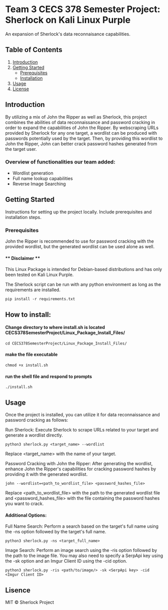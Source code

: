 # Team 3 CECS 378 Semester Project: Sherlock on Kali Linux Purple

An expansion of Sherlock's data reconnaisance capabilities.

## Table of Contents

1. [Introduction](#introduction)
2. [Getting Started](#getting-started)
    - [Prerequisites](#prerequisites)
    - [Installation](#installation)
3. [Usage](#usage)
4. [License](#license)

## Introduction

By utilizing a mix of John the Ripper as well as Sherlock, this project combines the abilities of data reconnaissance and password cracking in order to expand the capabilities of John the Ripper. By webscraping URLs provided by Sherlock for any one target, a wordlist can be produced with passwords potentially used by the target. Then, by providing this wordlist to John the Ripper, John can better crack password hashes generated from the target user.

### Overview of functionalities our team added:

- Wordlist generation
- Full name lookup capabilities
- Reverse Image Searching

## Getting Started

Instructions for setting up the project locally. Include prerequisites and installation steps.

### Prerequisites

John the Ripper is recommended to use for password cracking with the provided wordlist, but the generated wordlist can be used alone as well.

#### ** Disclaimer ** 

This Linux Package is intended for Debian-based distributions and has only been tested on Kali Linux Purple.

The Sherlock script can be run with any python environment as long as the requirements are installed.
```
pip install -r requirements.txt
```

## How to install:

#### Change directory to where install.sh is located CECS378SemesterProject/Linux_Package_Install_Files/

```
cd CECS378SemesterProject/Linux_Package_Install_Files/
```

#### make the file executable
```
chmod +x install.sh
```
#### run the shell file and respond to prompts

```
./install.sh
```

## Usage

Once the project is installed, you can utilize it for data reconnaissance and password cracking as follows:

Run Sherlock: Execute Sherlock to scrape URLs related to your target and generate a wordlist directly.

```
python3 sherlock.py <target_name> --wordlist 
```

Replace <target_name> with the name of your target.

Password Cracking with John the Ripper: After generating the wordlist, enhance John the Ripper's capabilities for cracking password hashes by providing it with the generated wordlist.

```
john --wordlist=<path_to_wordlist_file> <password_hashes_file>
```

Replace <path_to_wordlist_file> with the path to the generated wordlist file and <password_hashes_file> with the file containing the password hashes you want to crack.

#### Additional Options:

Full Name Search: Perform a search based on the target's full name using the -ns option followed by the target's full name.

```
python3 sherlock.py -ns <target_full_name>
```

Image Search: Perform an image search using the -ris option followed by the path to the image file. You may also need to specify a SerpApi key using the -sk option and an Imgur Client ID using the -cid option.

```
python3 sherlock.py -ris <path/to/image/> -sk <SerpApi key> -cid <Imgur Client ID>
```

## Lisence

MIT © Sherlock Project
